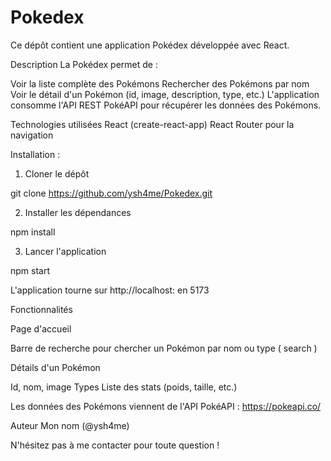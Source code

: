 # Pokedex
Ce dépôt contient une application Pokédex développée avec React.

Description
La Pokédex permet de :

Voir la liste complète des Pokémons
Rechercher des Pokémons par nom
Voir le détail d'un Pokémon (id, image, description, type, etc.)
L'application consomme l'API REST PokéAPI pour récupérer les données des Pokémons.

Technologies utilisées
React (create-react-app)
React Router pour la navigation

Installation : 

1. Cloner le dépôt
<!---->
git clone https://github.com/ysh4me/Pokedex.git

2.  Installer les dépendances
<!---->
npm install

3.  Lancer l'application
<!---->
npm start

L'application tourne sur http://localhost: en 5173

Fonctionnalités

Page d'accueil

Barre de recherche pour chercher un Pokémon par nom ou type ( search ) 

Détails d'un Pokémon 

Id, nom, image
Types
Liste des stats (poids, taille, etc.)


Les données des Pokémons viennent de l'API PokéAPI : https://pokeapi.co/

Auteur
Mon nom (@ysh4me)

N'hésitez pas à me contacter pour toute question !
